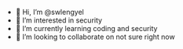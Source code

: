 - 👋 Hi, I’m @swlengyel
- 👀 I’m interested in security
- 🌱 I’m currently learning coding and security
- 💞️ I’m looking to collaborate on not sure right now

<!---
swlengyel/swlengyel is a ✨ special ✨ repository because its `README.md` (this file) appears on your GitHub profile.
You can click the Preview link to take a look at your changes.
--->
